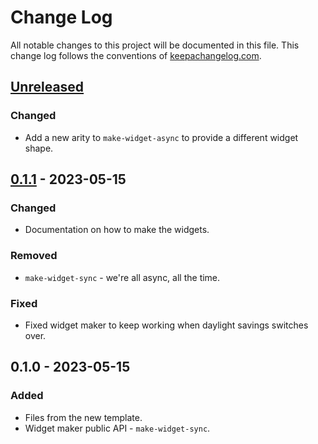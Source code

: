 # Change Log
All notable changes to this project will be documented in this file. This change log follows the conventions of [keepachangelog.com](http://keepachangelog.com/).

## [Unreleased]
### Changed
- Add a new arity to `make-widget-async` to provide a different widget shape.

## [0.1.1] - 2023-05-15
### Changed
- Documentation on how to make the widgets.

### Removed
- `make-widget-sync` - we're all async, all the time.

### Fixed
- Fixed widget maker to keep working when daylight savings switches over.

## 0.1.0 - 2023-05-15
### Added
- Files from the new template.
- Widget maker public API - `make-widget-sync`.

[Unreleased]: https://github.com/your-name/workspace/compare/0.1.1...HEAD
[0.1.1]: https://github.com/your-name/workspace/compare/0.1.0...0.1.1
